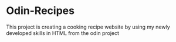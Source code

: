 # Odin-Recipes
This project is creating a cooking recipe website by using my newly developed skills in HTML from the odin project